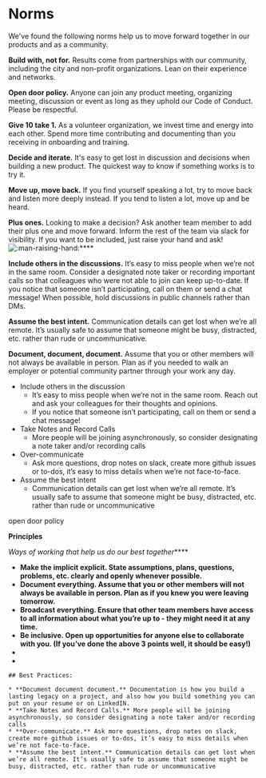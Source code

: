 # Norms

We've found the following norms help us to move forward together in our products and as a community.&#x20;

**Build with, not for.** Results come from partnerships with our community, including the city and non-profit organizations. Lean on their experience and networks.

**Open door policy.** Anyone can join any product meeting, organizing meeting, discussion or event as long as they uphold our Code of Conduct. Please be respectful.

**Give 10 take 1.** As a volunteer organization, we invest time and energy into each other. Spend more time contributing and documenting than you receiving in onboarding and training.

**Decide and iterate.** It's easy to get lost in discussion and decisions when building a new product. The quickest way to know if something works is to try it.

**Move up, move back.** If you find yourself speaking a lot, try to move back and listen more deeply instead. If you tend to listen a lot, move up and be heard.

**Plus ones.** Looking to make a decision? Ask another team member to add their plus one and move forward. Inform the rest of the team via slack for visibility. If you want to be included, just raise your hand and ask! <img src="https://a.slack-edge.com/production-standard-emoji-assets/14.0/apple-medium/1f64b-200d-2642-fe0f@2x.png" alt=":man-raising-hand:" data-size="line">****

**Include others in the discussions.** It’s easy to miss people when we’re not in the same room. Consider a designated note taker or recording important calls so that colleagues who were not able to join can keep up-to-date. If you notice that someone isn’t participating, call on them or send a chat message! When possible, hold discussions in public channels rather than DMs.

**Assume the best intent.** Communication details can get lost when we’re all remote. It’s usually safe to assume that someone might be busy, distracted, etc. rather than rude or uncommunicative.

**Document, document, document.** Assume that you or other members will not always be available in person. Plan as if you needed to walk an employer or potential community partner through your work any day.







* Include others in the discussion
  * It’s easy to miss people when we’re not in the same room. Reach out and ask your colleagues for their thoughts and opinions.
  * If you notice that someone isn’t participating, call on them or send a chat message!
* Take Notes and Record Calls
  * More people will be joining asynchronously, so consider designating a note taker and/or recording calls
* Over-communicate
  * Ask more questions, drop notes on slack, create more github issues or to-dos, it’s easy to miss details when we’re not face-to-face.
* Assume the best intent
  * Communication details can get lost when we’re all remote. It’s usually safe to assume that someone might be busy, distracted, etc. rather than rude or uncommunicative

open door policy

**Principles**

_Ways of working that help us do our best together_\*\*\*\*

* **Make the implicit explicit. State assumptions, plans, questions, problems, etc. clearly and openly whenever possible.**
* **Document everything. Assume that you or other members will not always be available in person. Plan as if you knew you were leaving tomorrow.**
* **Broadcast everything. Ensure that other team members have access to all information about what you’re up to - they might need it at any time.**
* **Be inclusive. Open up opportunities for anyone else to collaborate with you. (If you’ve done the above 3 points well, it should be easy!)**
*
*

```
## Best Practices:
```

```
* **Document document document.** Documentation is how you build a lasting legacy on a project, and also how you build something you can put on your resume or on LinkedIN.
* **Take Notes and Record Calls.** More people will be joining asynchronously, so consider designating a note taker and/or recording calls
* **Over-communicate.** Ask more questions, drop notes on slack, create more github issues or to-dos, it’s easy to miss details when we’re not face-to-face.
* **Assume the best intent.** Communication details can get lost when we’re all remote. It’s usually safe to assume that someone might be busy, distracted, etc. rather than rude or uncommunicative
```
